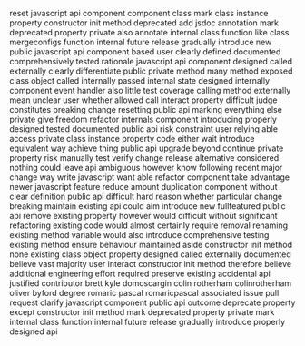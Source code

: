 reset javascript api component component class mark class instance property constructor init method deprecated add jsdoc annotation mark deprecated property private also annotate internal class function like class mergeconfigs function internal future release gradually introduce new public javascript api component based user clearly defined documented comprehensively tested rationale javascript api component designed called externally clearly differentiate public private method many method exposed class object called internally passed internal state designed internally component event handler also little test coverage calling method externally mean unclear user whether allowed call interact property difficult judge constitutes breaking change resetting public api marking everything else private give freedom refactor internals component introducing properly designed tested documented public api risk constraint user relying able access private class instance property code either wait introduce equivalent way achieve thing public api upgrade beyond continue private property risk manually test verify change release alternative considered nothing could leave api ambiguous however know following recent major change way write javascript want able refactor component take advantage newer javascript feature reduce amount duplication component without clear definition public api difficult hard reason whether particular change breaking maintain existing api could aim introduce new fullfeatured public api remove existing property however would difficult without significant refactoring existing code would almost certainly require removal renaming existing method variable would also introduce comprehensive testing existing method ensure behaviour maintained aside constructor init method none existing class object property designed called externally documented believe vast majority user interact constructor init method therefore believe additional engineering effort required preserve existing accidental api justified contributor brett kyle domoscargin colin rotherham colinrotherham oliver byford degree romaric pascal romaricpascal associated issue pull request clarify javascript component public api outcome deprecate property except constructor init method mark deprecated property private mark internal class function internal future release gradually introduce properly designed api